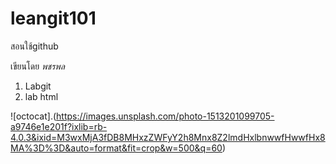 # leangit101
สอนใช้github 

เขียนโดย *พชรพล*
1. Labgit
2. lab html
  
![octocat].(https://images.unsplash.com/photo-1513201099705-a9746e1e201f?ixlib=rb-4.0.3&ixid=M3wxMjA3fDB8MHxzZWFyY2h8Mnx8Z2lmdHxlbnwwfHwwfHx8MA%3D%3D&auto=format&fit=crop&w=500&q=60)
